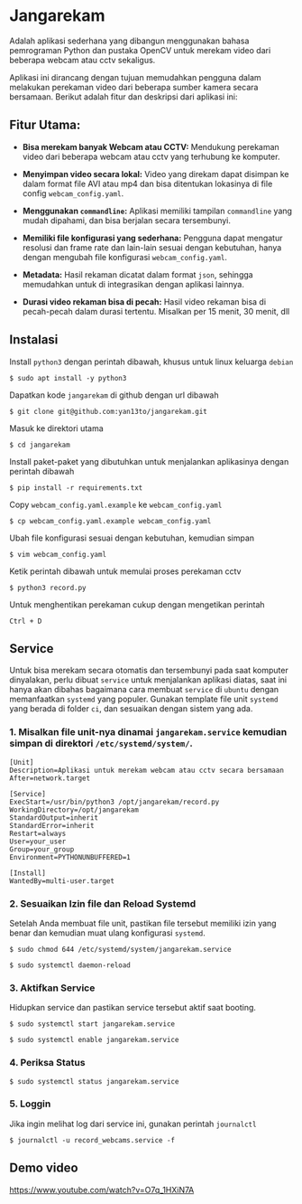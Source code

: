 # Jangarekam

Adalah aplikasi sederhana yang dibangun menggunakan bahasa pemrograman Python dan pustaka OpenCV untuk merekam video dari beberapa webcam atau cctv sekaligus.

Aplikasi ini dirancang dengan tujuan memudahkan pengguna dalam melakukan perekaman video dari beberapa sumber kamera secara bersamaan. Berikut adalah fitur dan deskripsi dari aplikasi ini:

## Fitur Utama:

- **Bisa merekam banyak Webcam atau CCTV:** Mendukung perekaman video dari beberapa webcam atau cctv yang terhubung ke komputer.

- **Menyimpan video secara lokal:** Video yang direkam dapat disimpan ke dalam format file AVI atau mp4 dan bisa ditentukan lokasinya di file config `webcam_config.yaml`.

- **Menggunakan `commandline`:** Aplikasi memiliki tampilan `commandline` yang mudah dipahami, dan bisa berjalan secara tersembunyi.

- **Memiliki file konfigurasi yang sederhana:** Pengguna dapat mengatur resolusi dan frame rate dan lain-lain sesuai dengan kebutuhan, hanya dengan mengubah file konfigurasi `webcam_config.yaml`.

- **Metadata:** Hasil rekaman dicatat dalam format `json`, sehingga memudahkan untuk di integrasikan dengan aplikasi lainnya.

- **Durasi video rekaman bisa di pecah:** Hasil video rekaman bisa di pecah-pecah dalam durasi tertentu. Misalkan per 15 menit, 30 menit, dll

## Instalasi

Install `python3` dengan perintah dibawah, khusus untuk linux keluarga `debian`

``$ sudo apt install -y python3``

Dapatkan kode `jangarekam` di github dengan url dibawah

``$ git clone git@github.com:yan13to/jangarekam.git``

Masuk ke direktori utama

``$ cd jangarekam``

Install paket-paket yang dibutuhkan untuk menjalankan aplikasinya dengan perintah dibawah

``$ pip install -r requirements.txt``

Copy `webcam_config.yaml.example` ke `webcam_config.yaml`

``$ cp webcam_config.yaml.example webcam_config.yaml``

Ubah file konfigurasi sesuai dengan kebutuhan, kemudian simpan

``$ vim webcam_config.yaml`` 

Ketik perintah dibawah untuk memulai proses perekaman cctv

``$ python3 record.py``

Untuk menghentikan perekaman cukup dengan mengetikan perintah

``Ctrl + D``

## Service

Untuk bisa merekam secara otomatis dan tersembunyi pada saat komputer dinyalakan, perlu dibuat `service` untuk menjalankan aplikasi diatas, saat ini hanya akan dibahas bagaimana cara membuat `service` di `ubuntu` dengan memanfaatkan `systemd` yang populer. Gunakan template file unit `systemd` yang berada di folder `ci`, dan sesuaikan dengan sistem yang ada. 

### 1. Misalkan file unit-nya dinamai `jangarekam.service` kemudian simpan di direktori `/etc/systemd/system/`.

```
[Unit]
Description=Aplikasi untuk merekam webcam atau cctv secara bersamaan
After=network.target

[Service]
ExecStart=/usr/bin/python3 /opt/jangarekam/record.py
WorkingDirectory=/opt/jangarekam
StandardOutput=inherit
StandardError=inherit
Restart=always
User=your_user
Group=your_group
Environment=PYTHONUNBUFFERED=1

[Install]
WantedBy=multi-user.target

```
### 2. Sesuaikan Izin file dan Reload Systemd

Setelah Anda membuat file unit, pastikan file tersebut memiliki izin yang benar dan kemudian muat ulang konfigurasi `systemd`.

``$ sudo chmod 644 /etc/systemd/system/jangarekam.service``

``$ sudo systemctl daemon-reload``

### 3. Aktifkan Service

Hidupkan service dan pastikan service tersebut aktif saat booting.

``$ sudo systemctl start jangarekam.service``

``$ sudo systemctl enable jangarekam.service``

### 4. Periksa Status

``$ sudo systemctl status jangarekam.service``

### 5. Loggin

Jika ingin melihat log dari service ini, gunakan perintah ``journalctl``

``$ journalctl -u record_webcams.service -f``

## Demo video
https://www.youtube.com/watch?v=O7q_1HXiN7A
